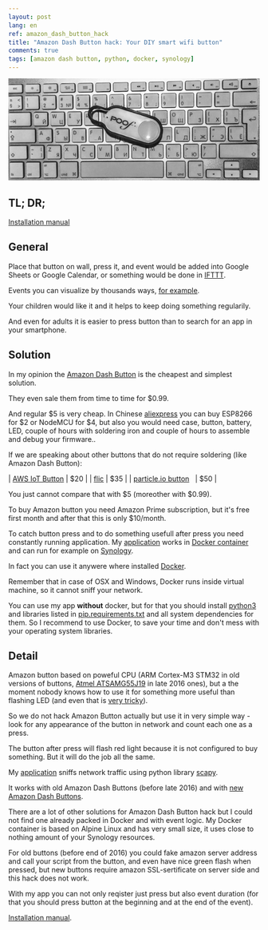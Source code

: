 ```yaml
---
layout: post
lang: en
ref: amazon_dash_button_hack
title: "Amazon Dash Button hack: Your DIY smart wifi button"
comments: true
tags: [amazon dash button, python, docker, synology]
---
```


![](/images/amazon_dash.png)

## TL; DR;
[Installation manual](http://masterandrey.com/posts/en/amazon_dash_button_hack_install/)

## General

Place that button on wall, press it, and event would be added into Google Sheets 
or Google Calendar, or something would be done in [IFTTT](https://ifttt.com).

Events you can visualize by thousands ways, 
[for example](http://masterandrey.com/posts/en/iot_calendar_synology/).

Your children would like it and it helps to keep doing something regularily.

And even for adults it is easier to press button than to search for an app in your 
smartphone.

## Solution

In my opinion the
[Amazon Dash Button](https://www.amazon.com/b/?ie=UTF8&node=10667898011)
is the cheapest and simplest solution.

They even sale them from time to time for $0.99.

And regular $5 is very cheap.
In Chinese [aliexpress](https://www.aliexpress.com) you can buy ESP8266 for $2 or NodeMCU for $4, 
but also you would need case, button, battery, LED, couple of hours with soldering iron
and couple of hours to assemble and debug your firmware..

If we are speaking about other buttons that do not require soldering (like Amazon Dash Button):

| [AWS IoT Button](https://aws.amazon.com/iotbutton/) | $20 | 
| [flic](https://flic.io/store/) | $35 |
| [particle.io button](https://store.particle.io/#internet-button) &nbsp;&nbsp;| $50 |

You just cannot compare that with $5 (moreother with $0.99).

To buy Amazon button you need Amazon Prime subscription, but it's free first month
and after that this is only $10/month.

To catch button press and to do something usefull after press you need constantly running application. 
My [application](https://github.com/masterandrey/docker-amazon-dash-button-hack/) works in 
[Docker container](https://hub.docker.com/r/masterandrey/docker-amazon-dash-button-hack/) 
and can run for example on [Synology](https://www.synology.com). 

In fact you can use it anywere where installed 
[Docker](https://www.docker.com).

Remember that in case of OSX and Windows, Docker runs inside virtual machine, so it cannot sniff
your network.

You can use my app **without** docker, but for that you should install 
[python3](https://www.python.org/downloads/) and libraries listed in
[pip.requirements.txt](https://github.com/masterandrey/docker-amazon-dash-button-hack/blob/master/pip.requirements.txt)
and all system dependencies for them.
So I recommend to use Docker, to save your time and don't mess with your operating system libraries.

## Detail

Amazon button based on poweful CPU (ARM Cortex-M3 STM32 in old versions of buttons,
[Atmel ATSAMG55J19](http://www.atmel.com/images/atmel-11289-32-bit-cortex-m4-microcontroller-sam-g55_summary-datasheet.pdf) 
in late 2016 ones), but a the moment nobody knows how to use it for
something more useful than flashing LED (and even that is 
[very tricky](http://key-basher.blogspot.ru/2016/09/amazon-dash-button-version-2.html)).

So we do not hack Amazon Button actually but use it in very simple way - look for 
any appearance of the button in network and count each one as a press.

The button after press will flash red light because it is not configured to buy something.
But it will do the job all the same.

My [application](https://github.com/masterandrey/docker-amazon-dash-button-hack) sniffs
 network traffic using python library [scapy](https://github.com/phaethon/scapy).
 
It works with old Amazon Dash Buttons (before late 2016) and with 
[new Amazon Dash Buttons](https://mpetroff.net/2016/07/new-amazon-dash-button-teardown-jk29lp/).

There are a lot of other solutions for Amazon Dash Button hack
but I could not find one already packed in Docker and with event logic.
My Docker container is based on Alpine Linux and has very small size, it uses close to nothing
amount of your Synology resources.

For old buttons (before end of 2016) you could fake amazon server address and
call your script from the button, and even have nice green flash when pressed, but new buttons
require amazon SSL-sertificate on server side and this hack does not work.

With my app you can not only reqister just press but also event duration (for that you 
should press button at the beginning and at the end of the event).

[Installation manual](http://masterandrey.com/posts/en/amazon_dash_button_hack_install/).

